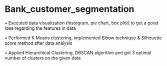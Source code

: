 # Bank_customer_segmentation
• Executed data visualization (histogram, pie chart, box plot) to get a good idea regarding the features in data

• Performed K Means clustering, implemented Elbow technique & Silhouette score method after data analysis

• Applied Hierarchical Clustering, DBSCAN algorithm and got 3 optimal number of clusters on the given data
